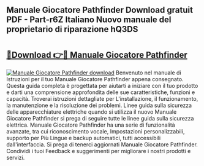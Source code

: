 ## Manuale Giocatore Pathfinder Download gratuit PDF - Part-r6Z Italiano Nuovo manuale del proprietario di riparazione hQ3DS

# <h2><a href="http://dfav343.blite.top/?on=Manuale+Giocatore+Pathfinder">🔗Download 👉🔴 Manuale Giocatore Pathfinder</a></h2>

[![Manuale Giocatore Pathfinder download](https://i.imgur.com/lujVjoI.png)](http://dfav343.blite.top/?on=Manuale+Giocatore+Pathfinder)
Benvenuto nel manuale di Istruzioni per il tuo Manuale Giocatore Pathfinder appena consegnato. Questa guida completa è progettata per aiutarti a iniziare con il tuo prodotto e darti una comprensione approfondita delle sue caratteristiche, funzioni e capacità. Troverai istruzioni dettagliate per L'installazione, il funzionamento, la manutenzione e la risoluzione dei problemi. Linee guida sulla sicurezza delle apparecchiature elettriche quando si utilizza il nuovo Manuale Giocatore Pathfinder si prega di seguire tutte le linee guida sulla sicurezza elettrica. Manuale Giocatore Pathfinder ha una serie di funzionalità avanzate, tra cui riconoscimento vocale, Impostazioni personalizzabili, supporto per Più Lingue e backup automatici, tutti accessibili dall'interfaccia. Si prega di tenerci aggiornati Manuale Giocatore Pathfinder. Condividi i tuoi Feedback e suggerimenti per migliorare i nostri prodotti e servizi.
